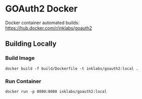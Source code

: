 # GOAuth2 Docker

Docker container automated builds: https://hub.docker.com/r/inklabs/goauth2

## Building Locally

### Build Image

```
docker build -f build/Dockerfile -t inklabs/goauth2:local .
```

### Run Container

```
docker run -p 8080:8080 inklabs/goauth2:local
```
